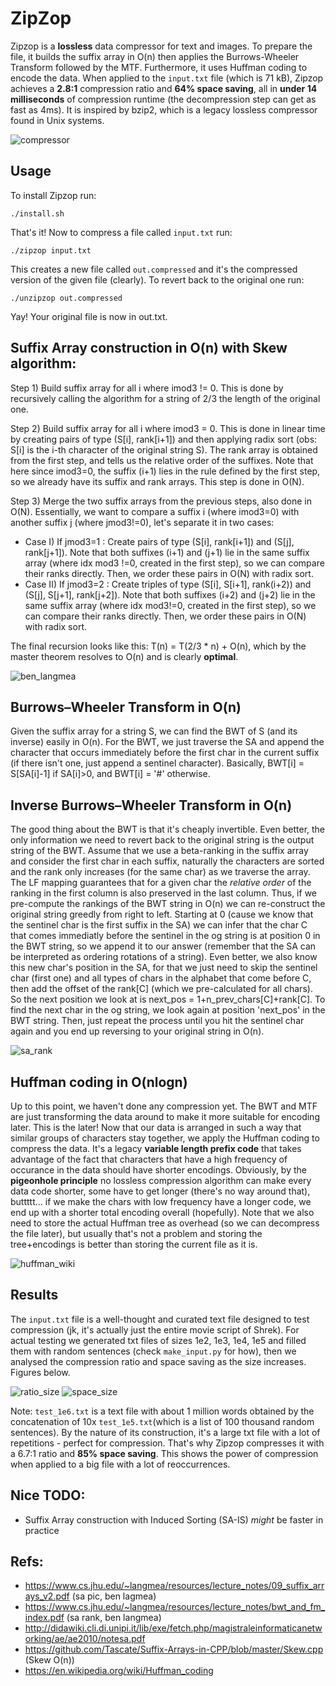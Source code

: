 # ZipZop
Zipzop is a **lossless** data compressor for text and images. To prepare the file, it builds the suffix array in O(n) then applies the Burrows-Wheeler Transform followed by the MTF. Furthermore, it uses Huffman coding to encode the data. When applied to the ```input.txt``` file (which is 71 kB), Zipzop achieves a **2.8:1** compression ratio and **64% space saving**, all in **under 14 milliseconds** of compression runtime (the decompression step can get as fast as 4ms). It is inspired by bzip2, which is a legacy lossless compressor found in Unix systems.

![compressor](imgs/roadroller.png)

Usage
-----
To install Zipzop run:
```install
./install.sh
```
That's it! Now to compress a file called ```input.txt``` run:
```comp
./zipzop input.txt
```
This creates a new file called ```out.compressed``` and it's the compressed version of the given file (clearly). To revert back to the original one run:
```
./unzipzop out.compressed
```
Yay! Your original file is now in out.txt.

Suffix Array construction in O(n) with Skew algorithm:
-----
Step 1) Build suffix array for all i where imod3 != 0. This is done by recursively calling the algorithm for a string of 2/3 the length of the original one.

Step 2) Build suffix array for all i where imod3 = 0. This is done in linear time by creating pairs of type (S[i], rank[i+1]) and then applying radix sort (obs: S[i] is the i-th character of the original string S). The rank array is obtained from the first step, and tells us the relative order of the suffixes. Note that here since imod3=0, the suffix (i+1) lies in the rule defined by the first step, so we already have its suffix and rank arrays. This step is done in O(N).

Step 3) Merge the two suffix arrays from the previous steps, also done in O(N). Essentially, we want to compare a suffix i (where imod3=0) with another suffix j (where jmod3!=0), let's separate it in two cases:
* Case I)  If jmod3=1 : Create pairs of type (S[i], rank[i+1]) and (S[j], rank[j+1]). Note that both suffixes (i+1) and (j+1) lie in the same suffix array (where idx mod3 !=0, created in the first step), so we can compare their ranks directly. Then, we order these pairs in O(N) with radix sort.
* Case II) If jmod3=2 : Create triples of type (S[i], S[i+1], rank(i+2)) and (S[j], S[j+1], rank[j+2]). Note that both suffixes (i+2) and (j+2) lie in the same suffix array (where idx mod3!=0, created in the first step), so we can compare their ranks directly. Then, we order these pairs in O(N) with radix sort.

The final recursion looks like this: T(n) = T(2/3 * n) + O(n), which by the master theorem resolves to O(n) and is clearly **optimal**.

![ben_langmea](imgs/sa.png)

Burrows–Wheeler Transform in O(n)
-----
Given the suffix array for a string S, we can find the BWT of S (and its inverse) easily in O(n). For the BWT, we just traverse the SA and append the character that occurs immediately before the first char in the current suffix (if there isn't one, just append a sentinel character). Basically, BWT[i] = S[SA[i]-1] if SA[i]>0, and BWT[i] = '#' otherwise.

Inverse Burrows–Wheeler Transform in O(n)
-----
The good thing about the BWT is that it's cheaply invertible. Even better, the only information we need to revert back to the original string is the output string of the BWT. Assume that we use a beta-ranking in the suffix array and consider the first char in each suffix, naturally the characters are sorted and the rank only increases (for the same char) as we traverse the array. The LF mapping guarantees that for a given char the *relative order* of the ranking in the first column is also preserved in the last column. Thus, if we pre-compute the rankings of the BWT string in O(n) we can re-construct the original string greedly from right to left. Starting at 0 (cause we know that the sentinel char is the first suffix in the SA) we can infer that the char C that comes immediatly before the sentinel in the og string is at position 0 in the BWT string, so we append it to our answer (remember that the SA can be interpreted as ordering rotations of a string). Even better, we also know this new char's position in the SA, for that we just need to skip the sentinel char (first one) and all types of chars in the alphabet that come before C, then add the offset of the rank[C] (which we pre-calculated for all chars). So the next position we look at is next_pos = 1+n_prev_chars[C]+rank[C]. To find the next char in the og string, we look again at position 'next_pos' in the BWT string. Then, just repeat the process until you hit the sentinel char again and you end up reversing to your original string in O(n). 

![sa_rank](imgs/saranking.png)

Huffman coding in O(nlogn)
-----       
Up to this point, we haven't done any compression yet. The BWT and MTF are just transforming the data around to make it more suitable for encoding later. This is the later! Now that our data is arranged in such a way that similar groups of characters stay together, we apply the Huffman coding to compress the data. It's a legacy **variable length prefix code** that takes advantage of the fact that characters that have a high frequency of occurance in the data should have shorter encodings. Obviously, by the **pigeonhole principle** no lossless compression algorithm can make every data code shorter, some have to get longer (there's no way around that), buttttt... if we make the chars with low frequency have a longer code, we end up with a shorter total encoding overall (hopefully). Note that we also need to store the actual Huffman tree as overhead (so we can decompress the file later), but usually that's not a problem and storing the tree+encodings is better than storing the current file as it is.

![huffman_wiki](https://upload.wikimedia.org/wikipedia/commons/8/82/Huffman_tree_2.svg)

Results
-----
The ```input.txt``` file is a well-thought and curated text file designed to test compression (jk, it's actually just the entire movie script of Shrek). For actual testing we generated txt files of sizes 1e2, 1e3, 1e4, 1e5 and filled them with random sentences (check ```make_input.py``` for how), then we analysed the compression ratio and space saving as the size increases. Figures below.

![ratio_size](imgs/ratiopersize.png)
![space_size](imgs/spacepersize.png)

Note: ```test_1e6.txt``` is a text file with about 1 million words obtained by the concatenation of 10x ```test_1e5.txt```(which is a list of 100 thousand random sentences). By the nature of its construction, it's a large txt file with a lot of repetitions - perfect for compression. That's why Zipzop compresses it with a 6.7:1 ratio and **85% space saving**. This shows the power of compression when applied to a big file with a lot of reoccurrences.

Nice TODO:
-----
* Suffix Array construction with Induced Sorting (SA-IS) *might* be faster in practice

Refs:
-----
* https://www.cs.jhu.edu/~langmea/resources/lecture_notes/09_suffix_arrays_v2.pdf (sa pic, ben lagmea)
* https://www.cs.jhu.edu/~langmea/resources/lecture_notes/bwt_and_fm_index.pdf (sa rank, ben langmea)
* http://didawiki.cli.di.unipi.it/lib/exe/fetch.php/magistraleinformaticanetworking/ae/ae2010/notesa.pdf
* https://github.com/Tascate/Suffix-Arrays-in-CPP/blob/master/Skew.cpp (Skew O(n))
* https://en.wikipedia.org/wiki/Huffman_coding

    

